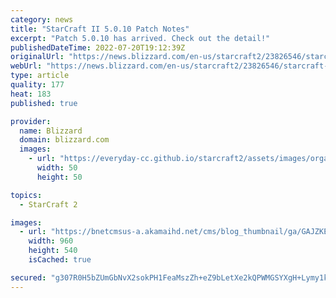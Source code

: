 ```yaml
---
category: news
title: "StarCraft II 5.0.10 Patch Notes"
excerpt: "Patch 5.0.10 has arrived. Check out the detail!"
publishedDateTime: 2022-07-20T19:12:39Z
originalUrl: "https://news.blizzard.com/en-us/starcraft2/23826546/starcraft-ii-5-0-10-patch-notes"
webUrl: "https://news.blizzard.com/en-us/starcraft2/23826546/starcraft-ii-5-0-10-patch-notes"
type: article
quality: 177
heat: 183
published: true

provider:
  name: Blizzard
  domain: blizzard.com
  images:
    - url: "https://everyday-cc.github.io/starcraft2/assets/images/organizations/blizzard.com-50x50.jpg"
      width: 50
      height: 50

topics:
  - StarCraft 2

images:
  - url: "https://bnetcmsus-a.akamaihd.net/cms/blog_thumbnail/ga/GAJZKEC09RPX1554829654442.jpg"
    width: 960
    height: 540
    isCached: true

secured: "g307R0H5bZUmGbNvX2sokPH1FeaMszZh+eZ9bLetXe2kQPWMGSYXgH+Lymy1kTlJutKGZDyEdUrbC83RZD/R+Z6LXDMkfCnP0U9wEElrBd/HQXI63PoObVsnpka84y4fmSyyPb4n7PZVL933Q26N60Oc74O8O6UBmxuqkSHgjX5kSu5Q+kKOYRZbwR6y9tYnY29eVXeT2W03H0wKAr9vwQEB0QGksOrKMa5a5vXNwnzRyPclKiKpppIKFr+J+JKtWlidGKsrrunJNdbPU7Y6cbkmcJCSFA419HgLrWSmO3h9V7XtW+t2AxKfggsUjVT8UfeZHbA28PWNy3P1Zh6dmkIOSoTJFRNm8KfGJCdFpMk=;TXi+CNBBL9CmQT/7LwL9Ew=="
---
```


